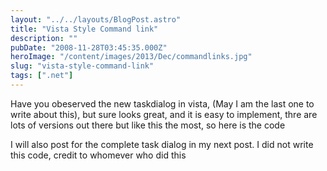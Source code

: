 ```yaml
---
layout: "../../layouts/BlogPost.astro"
title: "Vista Style Command link"
description: ""
pubDate: "2008-11-28T03:45:35.000Z"
heroImage: "/content/images/2013/Dec/commandlinks.jpg"
slug: "vista-style-command-link"
tags: [".net"]
---
```


Have you obeserved the new taskdialog in vista, (May I am the last one to write about this), but sure looks great, and it is easy to implement,
thre are lots of versions out there but like this the most, so here is the code
<script src="https://gist.github.com/nareshjois/7895781.js"></script>
I will also post for the complete task dialog in my next post. I did not write this code, credit to whomever who did this
